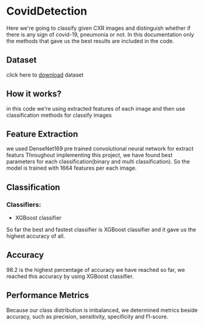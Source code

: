 # CovidDetection
Here we're going to classify given CXR images and distinguish whether if there is any sign of covid-19, pneumonia or not. In this documentation  only the methods that gave us the best results are included in the code.

## Dataset
click here to [download](links) dataset

## How it works?
in this code we're using extracted features of each image and then use classification methods for classify images

## Feature Extraction
we used DenseNet169 pre trained convolutional neural network for extract featurs 
Throughout implementing this project, we have found best parameters for each classification(binary and multi classification). So the model is trained with 1664 features per each image.

## Classification
### Classifiers:
* XGBoost classifier

So far the best and fastest classifier is XGBoost classifier and it gave us the highest accuracy of all.

## Accuracy
98.2 is the highest percentage of accuracy we have reached so far, we reached this accuracy by using XGBoost classifier.

## Performance Metrics
Because our class distribution is imbalanced, we determined metrics beside accuracy, such as precision, sensitivity, specificity and f1-score.
